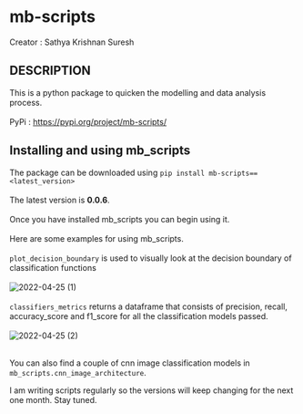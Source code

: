 # mb-scripts
Creator : Sathya Krishnan Suresh<br>
## DESCRIPTION
This is a python package to quicken the modelling and data analysis process.<br><br>
PyPi : https://pypi.org/project/mb-scripts/

## Installing and using mb_scripts
The package can be downloaded using `pip install mb-scripts==<latest_version>`<br><br>
The latest version is **0.0.6**.<br><br>
Once you have installed mb_scripts you can begin using it.<br><br> Here are some examples for using mb_scripts.<br><br>
`plot_decision_boundary` is used to visually look at the decision boundary of classification functions<br><br>
![2022-04-25 (1)](https://user-images.githubusercontent.com/86184014/165075925-daa9cdf5-cbe0-41fe-85fa-39395d4cf027.png)<br><br>
`classifiers_metrics` returns a dataframe that consists of precision, recall, accuracy_score and f1_score for all the classification models passed.<br><br>
![2022-04-25 (2)](https://user-images.githubusercontent.com/86184014/165077324-b64aeb9f-170e-4630-a17e-5a0a9174a79e.png)<br><br>

You can also find a couple of cnn image classification models in `mb_scripts.cnn_image_architecture`.<br>

I am writing scripts regularly so the versions will keep changing for the next one month. Stay tuned.
